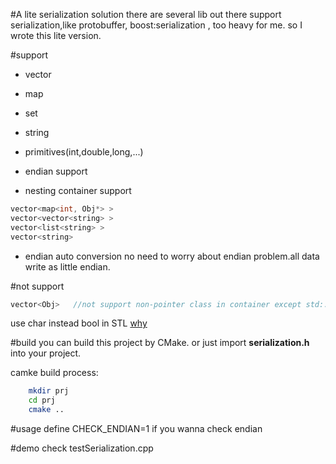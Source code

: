 #A lite serialization solution
there are several lib out there support serialization,like protobuffer, boost:serialization , too heavy for me.  so I wrote this lite version.

#support 
* vector
* map
* set
* string
* primitives(int,double,long,...)

* endian support

* nesting container support
```cpp
vector<map<int, Obj*> >  
vector<vector<string> >  
vector<list<string> >  
vector<string>  
```
* endian auto conversion 
  no need to worry about endian problem.all data write as little endian.


#not support 
```cpp
vector<Obj>   //not support non-pointer class in container except std::string
```
use char instead bool in STL
[why](http://stackoverflow.com/questions/15809157/why-is-the-size-of-stdvectorbool-16-byte)


#build
you can build this project by CMake. or  just import **serialization.h** into your project.

camke build process:

```sh
	mkdir prj
	cd prj
	cmake ..
```
#usage
define CHECK_ENDIAN=1  if you wanna check endian

#demo
check testSerialization.cpp 
 
 

